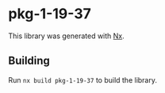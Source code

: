 # pkg-1-19-37

This library was generated with [Nx](https://nx.dev).

## Building

Run `nx build pkg-1-19-37` to build the library.
